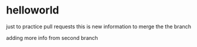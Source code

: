 # helloworld
just to practice pull requests
this is new information to merge the the branch


adding more info from second branch
